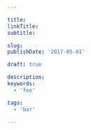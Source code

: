 ```yaml
---

title:
linkTitle: 
subtitle:

slug:
publishDate: '2017-05-01'

draft: true

description:
keywords:
  - 'foo'

tags:
  - 'bar'

---
```

